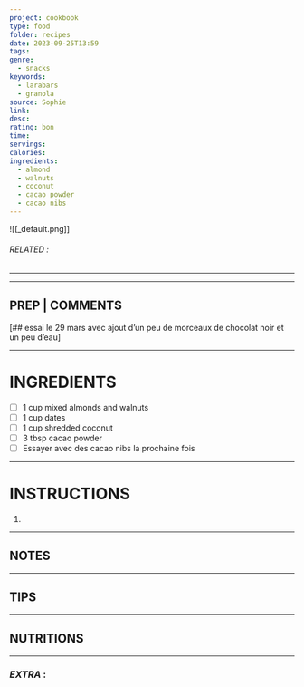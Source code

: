 ```yaml
---
project: cookbook
type: food
folder: recipes
date: 2023-09-25T13:59
tags: 
genre:
  - snacks
keywords:
  - larabars
  - granola
source: Sophie
link: 
desc: 
rating: bon
time: 
servings: 
calories: 
ingredients:
  - almond
  - walnuts
  - coconut
  - cacao powder
  - cacao nibs
---
```


![[_default.png]]
###### *RELATED* : 
---


---
## PREP | COMMENTS

[## essai le 29 mars avec ajout d’un peu de morceaux de chocolat noir et un peu d’eau]

---
# INGREDIENTS

- [ ] 1 cup mixed almonds and walnuts
- [ ] 1 cup dates
- [ ] 1 cup shredded coconut
- [ ] 3 tbsp cacao powder
- [ ] Essayer avec des cacao nibs la prochaine fois

---
# INSTRUCTIONS

1. 

---
## NOTES



---
## TIPS



---
## NUTRITIONS



---
### *EXTRA* :



